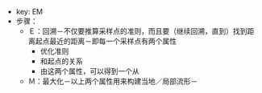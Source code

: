 - key: EM
- 步骤：
	- Ｅ：回溯－不仅要推算采样点的准则，而且要（继续回溯，直到）找到距离起点最近的距离－即每一个采样点有两个属性
		- 优化准则
		- 和起点的关系
		- 由这两个属性，可以得到一个从
	- Ｍ：最大化－以上两个属性用来构建当地／局部流形－